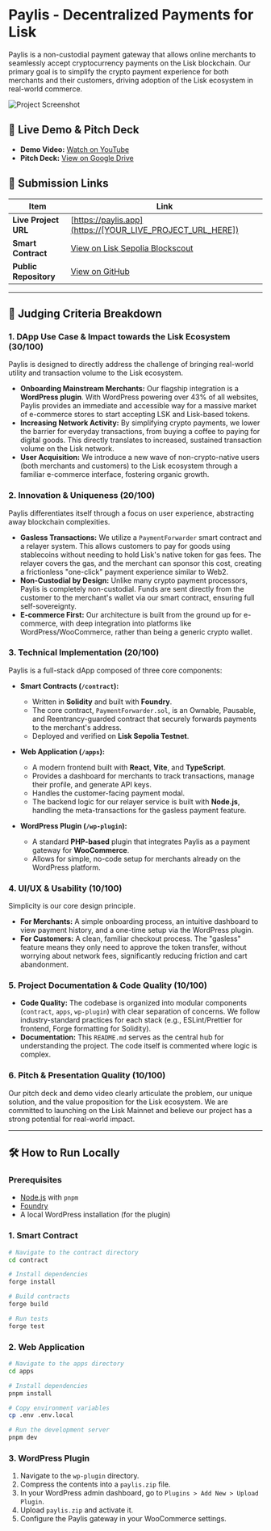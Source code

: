 # Paylis - Decentralized Payments for Lisk

Paylis is a non-custodial payment gateway that allows online merchants to seamlessly accept cryptocurrency payments on the Lisk blockchain. Our primary goal is to simplify the crypto payment experience for both merchants and their customers, driving adoption of the Lisk ecosystem in real-world commerce.

![Project Screenshot](https://)

## 🎥 Live Demo & Pitch Deck

- **Demo Video:** [Watch on YouTube](https://[YOUR_YOUTUBE_DEMO_URL_HERE])
- **Pitch Deck:** [View on Google Drive](https://[YOUR_PITCH_DECK_URL_HERE])

## 🚀 Submission Links

| Item                  | Link                                                                       |
| --------------------- | -------------------------------------------------------------------------- |
| **Live Project URL**  | [https://paylis.app](https://[YOUR_LIVE_PROJECT_URL_HERE])                 |
| **Smart Contract**    | [View on Lisk Sepolia Blockscout](https://[YOUR_LISK_BLOCKSCOUT_URL_HERE]) |
| **Public Repository** | [View on GitHub](https://github.com/fahmi/Project/paylis)                  |

---

## 🎯 Judging Criteria Breakdown

### 1. DApp Use Case & Impact towards the Lisk Ecosystem (30/100)

Paylis is designed to directly address the challenge of bringing real-world utility and transaction volume to the Lisk ecosystem.

- **Onboarding Mainstream Merchants:** Our flagship integration is a **WordPress plugin**. With WordPress powering over 43% of all websites, Paylis provides an immediate and accessible way for a massive market of e-commerce stores to start accepting LSK and Lisk-based tokens.
- **Increasing Network Activity:** By simplifying crypto payments, we lower the barrier for everyday transactions, from buying a coffee to paying for digital goods. This directly translates to increased, sustained transaction volume on the Lisk network.
- **User Acquisition:** We introduce a new wave of non-crypto-native users (both merchants and customers) to the Lisk ecosystem through a familiar e-commerce interface, fostering organic growth.

### 2. Innovation & Uniqueness (20/100)

Paylis differentiates itself through a focus on user experience, abstracting away blockchain complexities.

- **Gasless Transactions:** We utilize a `PaymentForwarder` smart contract and a relayer system. This allows customers to pay for goods using stablecoins without needing to hold Lisk's native token for gas fees. The relayer covers the gas, and the merchant can sponsor this cost, creating a frictionless "one-click" payment experience similar to Web2.
- **Non-Custodial by Design:** Unlike many crypto payment processors, Paylis is completely non-custodial. Funds are sent directly from the customer to the merchant's wallet via our smart contract, ensuring full self-sovereignty.
- **E-commerce First:** Our architecture is built from the ground up for e-commerce, with deep integration into platforms like WordPress/WooCommerce, rather than being a generic crypto wallet.

### 3. Technical Implementation (20/100)

Paylis is a full-stack dApp composed of three core components:

- **Smart Contracts (`/contract`):**
  - Written in **Solidity** and built with **Foundry**.
  - The core contract, `PaymentForwarder.sol`, is an Ownable, Pausable, and Reentrancy-guarded contract that securely forwards payments to the merchant's address.
  - Deployed and verified on **Lisk Sepolia Testnet**.

- **Web Application (`/apps`):**
  - A modern frontend built with **React**, **Vite**, and **TypeScript**.
  - Provides a dashboard for merchants to track transactions, manage their profile, and generate API keys.
  - Handles the customer-facing payment modal.
  - The backend logic for our relayer service is built with **Node.js**, handling the meta-transactions for the gasless payment feature.

- **WordPress Plugin (`/wp-plugin`):**
  - A standard **PHP-based** plugin that integrates Paylis as a payment gateway for **WooCommerce**.
  - Allows for simple, no-code setup for merchants already on the WordPress platform.

### 4. UI/UX & Usability (10/100)

Simplicity is our core design principle.

- **For Merchants:** A simple onboarding process, an intuitive dashboard to view payment history, and a one-time setup via the WordPress plugin.
- **For Customers:** A clean, familiar checkout process. The "gasless" feature means they only need to approve the token transfer, without worrying about network fees, significantly reducing friction and cart abandonment.

### 5. Project Documentation & Code Quality (10/100)

- **Code Quality:** The codebase is organized into modular components (`contract`, `apps`, `wp-plugin`) with clear separation of concerns. We follow industry-standard practices for each stack (e.g., ESLint/Prettier for frontend, Forge formatting for Solidity).
- **Documentation:** This `README.md` serves as the central hub for understanding the project. The code itself is commented where logic is complex.

### 6. Pitch & Presentation Quality (10/100)

Our pitch deck and demo video clearly articulate the problem, our unique solution, and the value proposition for the Lisk ecosystem. We are committed to launching on the Lisk Mainnet and believe our project has a strong potential for real-world impact.

---

## 🛠️ How to Run Locally

### Prerequisites

- [Node.js](https://nodejs.org/en/) with `pnpm`
- [Foundry](https://getfoundry.sh/)
- A local WordPress installation (for the plugin)

### 1. Smart Contract

```bash
# Navigate to the contract directory
cd contract

# Install dependencies
forge install

# Build contracts
forge build

# Run tests
forge test
```

### 2. Web Application

```bash
# Navigate to the apps directory
cd apps

# Install dependencies
pnpm install

# Copy environment variables
cp .env .env.local

# Run the development server
pnpm dev
```

### 3. WordPress Plugin

1.  Navigate to the `wp-plugin` directory.
2.  Compress the contents into a `paylis.zip` file.
3.  In your WordPress admin dashboard, go to `Plugins > Add New > Upload Plugin`.
4.  Upload `paylis.zip` and activate it.
5.  Configure the Paylis gateway in your WooCommerce settings.
